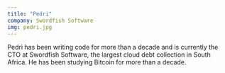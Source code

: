```yaml
---
title: "Pedri"
company: Swordfish Software
img: pedri.jpg
---
```


Pedri has been writing code for more than a decade and is currently the CTO at Swordfish Software, the largest cloud debt collection in South Africa. He has been studying Bitcoin for more than a decade.
